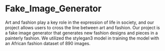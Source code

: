 # Fake_Image_Generator
Art and fashion play a key role in the expression of life in society, and our project allows users to cross the line between art and fashion. Our project is a fake image generator that generates new fashion designs and pieces in a painterly fashion. We utilized the stylegan3 model in training the model with an African fashion dataset of 890 images. 
